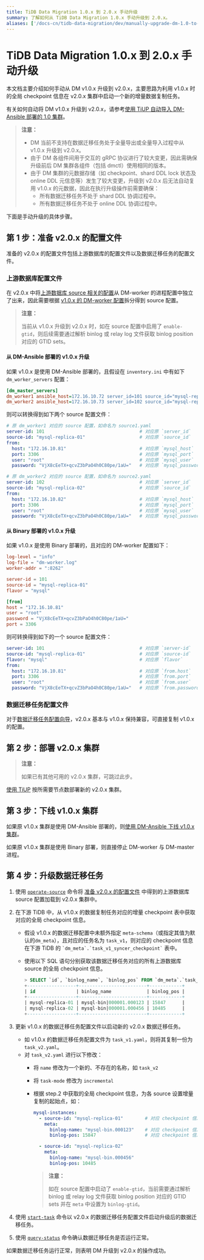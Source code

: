 ```yaml
---
title: TiDB Data Migration 1.0.x 到 2.0.x 手动升级
summary: 了解如何从 TiDB Data Migration 1.0.x 手动升级到 2.0.x。
aliases: ['/docs-cn/tidb-data-migration/dev/manually-upgrade-dm-1.0-to-2.0/']
---
```


# TiDB Data Migration 1.0.x 到 2.0.x 手动升级

本文档主要介绍如何手动从 DM v1.0.x 升级到 v2.0.x，主要思路为利用 v1.0.x 时的全局 checkpoint 信息在 v2.0.x 集群中启动一个新的增量数据复制任务。

有关如何自动将 DM v1.0.x 升级到 v2.0.x，请参考[使用 TiUP 自动导入 DM-Ansible 部署的 1.0 集群](maintain-dm-using-tiup.md#导入-dm-ansible-部署的-dm-10-集群并升级)。

> **注意：**
>
> - DM 当前不支持在数据迁移任务处于全量导出或全量导入过程中从 v1.0.x 升级到 v2.0.x。
> - 由于 DM 各组件间用于交互的 gRPC 协议进行了较大变更，因此需确保升级前后 DM 集群各组件（包括 dmctl）使用相同的版本。
> - 由于 DM 集群的元数据存储（如 checkpoint、shard DDL lock 状态及 online DDL 元信息等）发生了较大变更，升级到 v2.0.x 后无法自动复用 v1.0.x 的元数据，因此在执行升级操作前需要确保：
>     - 所有数据迁移任务不处于 shard DDL 协调过程中。
>     - 所有数据迁移任务不处于 online DDL 协调过程中。

下面是手动升级的具体步骤。

## 第 1 步：准备 v2.0.x 的配置文件

准备的 v2.0.x 的配置文件包括上游数据库的配置文件以及数据迁移任务的配置文件。

### 上游数据库配置文件

在 v2.0.x 中将[上游数据库 source 相关的配置](source-configuration-file.md)从 DM-worker 的进程配置中独立了出来，因此需要根据 [v1.0.x 的 DM-worker 配置](https://docs.pingcap.com/zh/tidb-data-migration/stable/dm-worker-configuration-file)拆分得到 source 配置。

> **注意：**
>
> 当前从 v1.0.x 升级到 v2.0.x 时，如在 source 配置中启用了 `enable-gtid`，则后续需要通过解析 binlog 或 relay log 文件获取 binlog position 对应的 GTID sets。

#### 从 DM-Ansible 部署的 v1.0.x 升级

如果 v1.0.x 是使用 DM-Ansible 部署的，且假设在 `inventory.ini` 中有如下 `dm_worker_servers` 配置：

```ini
[dm_master_servers]
dm_worker1 ansible_host=172.16.10.72 server_id=101 source_id="mysql-replica-01" mysql_host=172.16.10.81 mysql_user=root mysql_password='VjX8cEeTX+qcvZ3bPaO4h0C80pe/1aU=' mysql_port=3306
dm_worker2 ansible_host=172.16.10.73 server_id=102 source_id="mysql-replica-02" mysql_host=172.16.10.82 mysql_user=root mysql_password='VjX8cEeTX+qcvZ3bPaO4h0C80pe/1aU=' mysql_port=3306
```

则可以转换得到如下两个 source 配置文件：

```yaml
# 原 dm_worker1 对应的 source 配置，如命名为 source1.yaml
server-id: 101                                   # 对应原 `server_id`
source-id: "mysql-replica-01"                    # 对应原 `source_id`
from:
  host: "172.16.10.81"                           # 对应原 `mysql_host`
  port: 3306                                     # 对应原 `mysql_port`
  user: "root"                                   # 对应原 `mysql_user`
  password: "VjX8cEeTX+qcvZ3bPaO4h0C80pe/1aU="   # 对应原 `mysql_password`
```

```yaml
# 原 dm_worker2 对应的 source 配置，如命名为 source2.yaml
server-id: 102                                   # 对应原 `server_id`
source-id: "mysql-replica-02"                    # 对应原 `source_id`
from:
  host: "172.16.10.82"                           # 对应原 `mysql_host`
  port: 3306                                     # 对应原 `mysql_port`
  user: "root"                                   # 对应原 `mysql_user`
  password: "VjX8cEeTX+qcvZ3bPaO4h0C80pe/1aU="   # 对应原 `mysql_password`
```

#### 从 Binary 部署的 v1.0.x 升级

如果 v1.0.x 是使用 Binary 部署的，且对应的 DM-worker 配置如下：

```toml
log-level = "info"
log-file = "dm-worker.log"
worker-addr = ":8262"

server-id = 101
source-id = "mysql-replica-01"
flavor = "mysql"

[from]
host = "172.16.10.81"
user = "root"
password = "VjX8cEeTX+qcvZ3bPaO4h0C80pe/1aU="
port = 3306
```

则可转换得到如下的一个 source 配置文件：

```yaml
server-id: 101                                   # 对应原 `server-id`
source-id: "mysql-replica-01"                    # 对应原 `source-id`
flavor: "mysql"                                  # 对应原 `flavor`
from:
  host: "172.16.10.81"                           # 对应原 `from.host`
  port: 3306                                     # 对应原 `from.port`
  user: "root"                                   # 对应原 `from.user`
  password: "VjX8cEeTX+qcvZ3bPaO4h0C80pe/1aU="   # 对应原 `from.password`
```

### 数据迁移任务配置文件

对于[数据迁移任务配置向导](task-configuration-guide.md)，v2.0.x 基本与 v1.0.x 保持兼容，可直接复制 v1.0.x 的配置。

## 第 2 步：部署 v2.0.x 集群

> **注意：**
>
> 如果已有其他可用的 v2.0.x 集群，可跳过此步。

[使用 TiUP](deploy-a-dm-cluster-using-tiup.md) 按所需要节点数部署新的 v2.0.x 集群。

## 第 3 步：下线 v1.0.x 集群

如果原 v1.0.x 集群是使用 DM-Ansible 部署的，则[使用 DM-Ansible 下线 v1.0.x 集群](https://docs.pingcap.com/zh/tidb-data-migration/v1.0/cluster-operations#下线集群)。

如果原 v1.0.x 集群是使用 Binary 部署，则直接停止 DM-worker 与 DM-master 进程。

## 第 4 步：升级数据迁移任务

1. 使用 [`operate-source`](manage-source.md#数据源操作) 命令将 [准备 v2.0.x 的配置文件](#第-1-步准备-v20x-的配置文件) 中得到的上游数据库 source 配置加载到 v2.0.x 集群中。

2. 在下游 TiDB 中，从 v1.0.x 的数据复制任务对应的增量 checkpoint 表中获取对应的全局 checkpoint 信息。

    - 假设 v1.0.x 的数据迁移配置中未额外指定 `meta-schema`（或指定其值为默认的`dm_meta`），且对应的任务名为 `task_v1`，则对应的 checkpoint 信息在下游 TiDB 的 ``` `dm_meta`.`task_v1_syncer_checkpoint` ``` 表中。
    - 使用以下 SQL 语句分别获取该数据迁移任务对应的所有上游数据库 source 的全局 checkpoint 信息。

        ```sql
        > SELECT `id`, `binlog_name`, `binlog_pos` FROM `dm_meta`.`task_v1_syncer_checkpoint` WHERE `is_global`=1;
        +------------------+-------------------------+------------+
        | id               | binlog_name             | binlog_pos |
        +------------------+-------------------------+------------+
        | mysql-replica-01 | mysql-bin|000001.000123 | 15847      |
        | mysql-replica-02 | mysql-bin|000001.000456 | 10485      |
        +------------------+-------------------------+------------+
        ```

3. 更新 v1.0.x 的数据迁移任务配置文件以启动新的 v2.0.x 数据迁移任务。

    - 如 v1.0.x 的数据迁移任务配置文件为 `task_v1.yaml`，则将其复制一份为 `task_v2.yaml`。
    - 对 `task_v2.yaml` 进行以下修改：
        - 将 `name` 修改为一个新的、不存在的名称，如 `task_v2`
        - 将 `task-mode` 修改为 `incremental`
        - 根据 step.2 中获取的全局 checkpoint 信息，为各 source 设置增量复制的起始点，如：

            ```yaml
            mysql-instances:
              - source-id: "mysql-replica-01"        # 对应 checkpoint 信息所属的 `id`
                meta:
                  binlog-name: "mysql-bin.000123"    # 对应 checkpoint 信息中的 `binlog_name`，但不包含 `|000001` 部分
                  binlog-pos: 15847                  # 对应 checkpoint 信息中的 `binlog_pos`

              - source-id: "mysql-replica-02"
                meta:
                  binlog-name: "mysql-bin.000456"
                  binlog-pos: 10485
            ```

            > **注意：**
            >
            > 如在 source 配置中启动了 `enable-gtid`，当前需要通过解析 binlog 或 relay log 文件获取 binlog position 对应的 GTID sets 并在 `meta` 中设置为 `binlog-gtid`。

4. 使用 [`start-task`](create-task.md) 命令以 v2.0.x 的数据迁移任务配置文件启动升级后的数据迁移任务。

5. 使用 [`query-status`](query-status.md) 命令确认数据迁移任务是否运行正常。

如果数据迁移任务运行正常，则表明 DM 升级到 v2.0.x 的操作成功。

